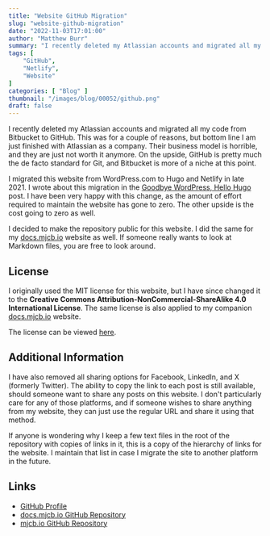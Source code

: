 ```yaml
---
title: "Website GitHub Migration"
slug: "website-github-migration"
date: "2022-11-03T17:01:00"
author: "Matthew Burr"
summary: "I recently deleted my Atlassian accounts and migrated all my code from Bitbucket to GitHub. This was for a couple of reasons, but bottom line I am just finished with Atlassian as a company. Their business model is horrible, and they are just not worth it anymore. On the upside, GitHub is pretty much the de facto standard for Git, and Bitbucket is more of a niche at this point."
tags: [
    "GitHub",
    "Netlify",
    "Website"
]
categories: [ "Blog" ]
thumbnail: "/images/blog/00052/github.png"
draft: false
---
```


I recently deleted my Atlassian accounts and migrated all my code from Bitbucket to GitHub. This was for a couple of reasons, but bottom line I am just finished with Atlassian as a company. Their business model is horrible, and they are just not worth it anymore. On the upside, GitHub is pretty much the de facto standard for Git, and Bitbucket is more of a niche at this point.

I migrated this website from WordPress.com to Hugo and Netlify in late 2021. I wrote about this migration in the [Goodbye WordPress, Hello Hugo](/blog/2021/12/23/goodbye-wordpress-hello-hugo/) post. I have been very happy with this change, as the amount of effort required to maintain the website has gone to zero. The other upside is the cost going to zero as well.

I decided to make the repository public for this website. I did the same for my [docs.mjcb.io](/blog/2022/10/05/docs-mjcb-io/) website as well. If someone really wants to look at Markdown files, you are free to look around.

## License ##

I originally used the MIT license for this website, but I have since changed it to the **Creative Commons Attribution-NonCommercial-ShareAlike 4.0 International License**. The same license is also applied to my companion [docs.mjcb.io](https://docs.mjcb.io/) website.

The license can be viewed [here](https://github.com/matthew-tfs/mjcb.io/blob/main/LICENSE).

## Additional Information ##

I have also removed all sharing options for Facebook, LinkedIn, and X (formerly Twitter). The ability to copy the link to each post is still available, should someone want to share any posts on this website. I don't particularly care for any of those platforms, and if someone wishes to share anything from my website, they can just use the regular URL and share it using that method.

If anyone is wondering why I keep a few text files in the root of the repository with copies of links in it, this is a copy of the hierarchy of links for the website. I maintain that list in case I migrate the site to another platform in the future.

## Links ##

* [GitHub Profile](https://github.com/matthew-tfs)
* [docs.mjcb.io GitHub Repository](https://github.com/matthew-tfs/docs.mjcb.io)
* [mjcb.io GitHub Repository](https://github.com/matthew-tfs/mjcb.io)
